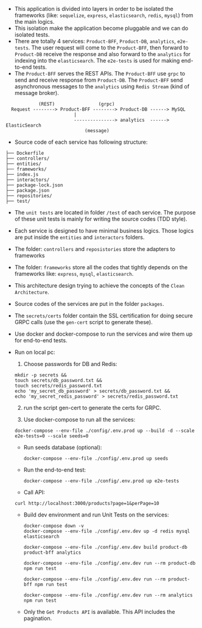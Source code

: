 * This application is divided into layers in order to be isolated the frameworks (like: `sequelize`, `express`, `elasticsearch`, `redis`, `mysql`) from the main logics.
* This isolation make the application become pluggable and we can do isolated tests.
* There are totally 4 services: `Product-BFF`, `Product-DB`, `analytics`, `e2e-tests`. The user request will come to the `Product-BFF`, then forward to `Product-DB` receive the response and also forward to the `analytics` for indexing into the `elasticsearch`. The `e2e-tests` is used for making end-to-end tests.
* The `Product-BFF` serves the REST APIs. The `Product-BFF` use `grpc` to send and receive response from `Product-DB`. The `Product-BFF` send asynchronous messages to the `analytics` using `Redis Stream` (kind of message broker).

```
            (REST)                (grpc)
  Request --------> Product-BFF --------> Product-DB ------> MySQL
                         |
                         ---------------> analytics  ------> ElasticSearch
                             (message)
```

* Source code of each service has following structure:

```
├── Dockerfile
├── controllers/
├── entities/
├── frameworks/
├── index.js
├── interactors/
├── package-lock.json
├── package.json
├── repositories/
├── test/
```

* The `unit tests` are located in folder `/test` of each service. The purpose of these unit tests is mainly for writing the source codes (TDD style).
* Each service is designed to have minimal business logics. Those logics are put inside the `entities` and `interactors` folders.
* The folder: `controllers` and `reposistories` store the adapters to frameworks
* The folder: `frameworks` store all the codes that tightly depends on the frameworks like: `express`, `mysql`, `elasticsearch`.
* This architecture design trying to achieve the concepts of the `Clean Architecture`.

* Source codes of the services are put in the folder `packages`.
* The `secrets/certs` folder contain the SSL certification for doing secure GRPC calls (use the `gen-cert` script to generate these).
* Use docker and docker-compose to run the services and wire them up for end-to-end tests.
* Run on local pc:

  1. Choose passwords for DB and Redis:

    ```
    mkdir -p secrets &&
    touch secrets/db_password.txt &&
    touch secrets/redis_password.txt
    echo 'my_secret_db_password' > secrets/db_password.txt &&
    echo 'my_secret_redis_password' > secrets/redis_password.txt
    ```

  2. run the script gen-cert to generate the certs for GRPC.

  3. Use docker-compose to run all the services:

    ```
    docker-compose --env-file ./config/.env.prod up --build -d --scale e2e-tests=0 --scale seeds=0
    ```

  * Run seeds database (optional):

    ```
    docker-compose --env-file ./config/.env.prod up seeds
    ```

  * Run the end-to-end test:  

    ```
    docker-compose --env-file ./config/.env.prod up e2e-tests
    ```

  * Call API: 

  ```
  curl http://localhost:3000/products?page=1&perPage=10
  ```

  * Build dev environment and run Unit Tests on the services:

    ```
    docker-compose down -v
    docker-compose --env-file ./config/.env.dev up -d redis mysql elasticsearch

    docker-compose --env-file ./config/.env.dev build product-db product-bff analytics

    docker-compose --env-file ./config/.env.dev run --rm product-db npm run test

    docker-compose --env-file ./config/.env.dev run --rm product-bff npm run test

    docker-compose --env-file ./config/.env.dev run --rm analytics npm run test
    ```

  * Only the `Get Products API` is available. This API includes the pagination.
